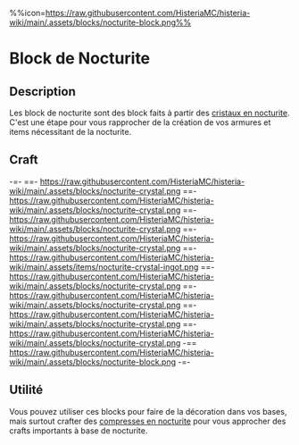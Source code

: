 %%icon=https://raw.githubusercontent.com/HisteriaMC/histeria-wiki/main/.assets/blocks/nocturite-block.png%%

# Block de Nocturite

## Description
Les block de nocturite sont des block faits à partir des [cristaux en nocturite](https://histeria.zelytra.fr/wiki/items/nocturite-crystal). C'est une étape pour vous rapprocher de la création de vos armures et items nécessitant de la nocturite.

## Craft
-=-
 ==- https://raw.githubusercontent.com/HisteriaMC/histeria-wiki/main/.assets/blocks/nocturite-crystal.png
 ==- https://raw.githubusercontent.com/HisteriaMC/histeria-wiki/main/.assets/blocks/nocturite-crystal.png
 ==- https://raw.githubusercontent.com/HisteriaMC/histeria-wiki/main/.assets/blocks/nocturite-crystal.png
 ==- https://raw.githubusercontent.com/HisteriaMC/histeria-wiki/main/.assets/blocks/nocturite-crystal.png
 ==- https://raw.githubusercontent.com/HisteriaMC/histeria-wiki/main/.assets/items/nocturite-crystal-ingot.png
 ==- https://raw.githubusercontent.com/HisteriaMC/histeria-wiki/main/.assets/blocks/nocturite-crystal.png
 ==- https://raw.githubusercontent.com/HisteriaMC/histeria-wiki/main/.assets/blocks/nocturite-crystal.png
 ==- https://raw.githubusercontent.com/HisteriaMC/histeria-wiki/main/.assets/blocks/nocturite-crystal.png
 ==- https://raw.githubusercontent.com/HisteriaMC/histeria-wiki/main/.assets/blocks/nocturite-crystal.png
 -== https://raw.githubusercontent.com/HisteriaMC/histeria-wiki/main/.assets/blocks/nocturite-block.png
-=-

## Utilité
Vous pouvez utiliser ces blocks pour faire de la décoration dans vos bases, mais surtout crafter des [compresses en nocturite](https://histeria.zelytra.fr/wiki/items/nocturite-compresse) pour vous approcher des crafts importants à base de nocturite.